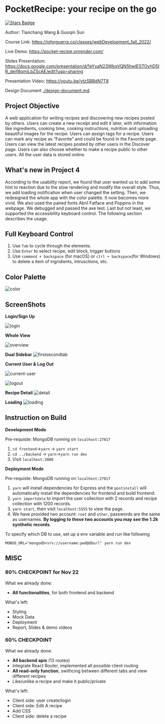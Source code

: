 # PocketRecipe: your recipe on the go

<a href="https://github.com/chang2000/chang2000.github.io/stargazers"><img src="https://img.shields.io/github/stars/chang2000/chang2000.github.io" alt="Stars Badge"/></a>

Author: Tianchang Wang & Guoqin Sun

Course Link: https://johnguerra.co/classes/webDevelopment_fall_2022/

Live Demo: https://pocket-recipe.onrender.com/

Slides Presentation: https://docs.google.com/presentation/d/1eYxaN23WkqVQN5hwlESTOvhD5IR_deif8qmiLbZScAE/edit?usp=sharing

Presentation Video: https://youtu.be/ytzSBBdN7T8

Design Document [./design-document.md](./design-document.md).

## Project Objective

A web application for writing recipes and discovering new recipes posted by others. Users can create a new receipt and edit it later, with information like ingredients, cooking time, cooking instructions, nutrition and uploading beautiful images for the recipe. Users can assign tags for a recipe. Users can mark any recipe as “Favorite” and could be found in the Favorite page. Users can view the latest recipes posted by other users in the Discover page. Users can also choose whether to make a recipe public to other users. All the user data is stored online.

## What's new in Project 4

According to the usability report, we found that user wanted us to add some hint to reaction due to the slow rendering and modify the overall style. Thus, we add loading notification when user changed the setting. Then, we redesigned the whole app with the color palette. It now becomes more vivid. We also used the paired fonts Abril Fatface and Poppins in the webpage. We debugged and passed the axe test. Last but not least, we supported the accessibility keyboard control. The following section describes the usage.

## Full Keyboard Control

1. Use `Tab` to cycle through the elements.
2. Use `Enter` to select recipe, edit block, trigger buttons
3. Use `command + backspace` (for macOS) or `ctrl + backspace`(for Windows) to delete a item of ingridients, intrusctions, etc.

## Color Palette
![color](./document-images/colorpalette.jpeg)

## ScreenShots

**Login/Sign Up**

![login](./document-images/login.png)


**Whole View**

![overview](./document-images/overview.png)

**Dual Sidebar**
![firstsecondtab](./document-images/firstsecondtab.png)

**Current User & Log Out**

![current-user](./document-images/user.png)

![logout](./document-images/logout.png)



**Recipe Detail**
![detail](./document-images/detail.png)

**Loading**
![loading](./document-images/loading.png)

## Instruction on Build

**Development Mode**

Pre-requiste: MongoDB running on `localhost:27017`

1. `cd frontend`->`yarn` -> `yarn start`
2. `cd ../backend` -> `yarn`->`yarn run dev`
3. Visit `localhost:3000`

**Deployment Mode**

Pre-requiste: MongoDB running on `localhost:27017`

1. `yarn` will install dependencies for Express and the `postinstall` will automatically install the dependencies for frontend and build frontend.
2. `yarn importdata` to import the user collection with 2 records and recipe collection with 1200 records.
3. `yarn start`, then visit `localhost:5555` to view the page.
4. We have provided two account: `root` and `other`, passwords are the same as usernames. **By logging to these two accounts you may see the 1.2k synthetic records**.


To specify which DB to use, set up a env variable and run like following

`MONGO_URL="mongodb+srv://username:pwd@dburl" yarn run dev`



## MISC

### 80% CHECKPOINT for Nov 22

What we already done:

- **All functionalities**, for both frontend and backend

What's left:

- Styling
- Mock Data
- Deployment
- Report, Slides & demo videos

### 60% CHECKPOINT

What we already done:

- **All backend apis** (13 routes)
- Integrate React Router, implemented all possible client routing
- **All read-only function**, swithcing between different tabs and view different recipes
- Like/unlike a recipe and make it public/private

What's left:

- Client side: user create/login
- Client side: Edit A recipe
- Add CSS
- Client side: delete a recipe
